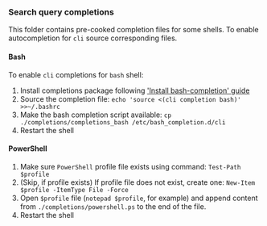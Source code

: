 ### Search query completions
This folder contains pre-cooked completion files for some shells.
To enable autocompletion for `cli` source corresponding files.

#### Bash
To enable `cli` completions for `bash` shell:
1. Install completions package following ['Install bash-completion' guide](https://kubernetes.io/docs/tasks/tools/install-kubectl/#install-bash-completion)
2. Source the completion file:
```echo 'source <(cli completion bash)' >>~/.bashrc```
3. Make the bash completion script available:
```cp ./completions/completions_bash /etc/bash_completion.d/cli```
4. Restart the shell

#### PowerShell
1. Make sure `PowerShell` profile file exists using command:
```Test-Path $profile```
2. (Skip, if profile exists) If profile file does not exist, create one:
```New-Item $profile -ItemType File -Force```
3. Open `$profile` file (`notepad $profile`, for example) and append content from `./completions/powershell.ps` to the end of the file.
4. Restart the shell